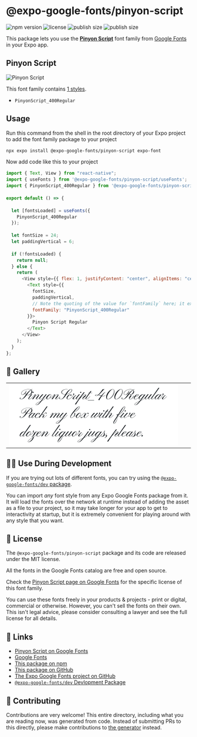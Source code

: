 # @expo-google-fonts/pinyon-script

![npm version](https://flat.badgen.net/npm/v/@expo-google-fonts/pinyon-script)
![license](https://flat.badgen.net/github/license/expo/google-fonts)
![publish size](https://flat.badgen.net/packagephobia/install/@expo-google-fonts/pinyon-script)
![publish size](https://flat.badgen.net/packagephobia/publish/@expo-google-fonts/pinyon-script)

This package lets you use the [**Pinyon Script**](https://fonts.google.com/specimen/Pinyon+Script) font family from [Google Fonts](https://fonts.google.com/) in your Expo app.

## Pinyon Script

![Pinyon Script](./font-family.png)

This font family contains [1 styles](#-gallery).

- `PinyonScript_400Regular`

## Usage

Run this command from the shell in the root directory of your Expo project to add the font family package to your project

```sh
npx expo install @expo-google-fonts/pinyon-script expo-font
```

Now add code like this to your project

```js
import { Text, View } from "react-native";
import { useFonts } from '@expo-google-fonts/pinyon-script/useFonts';
import { PinyonScript_400Regular } from '@expo-google-fonts/pinyon-script/400Regular';

export default () => {

  let [fontsLoaded] = useFonts({
    PinyonScript_400Regular
  });

  let fontSize = 24;
  let paddingVertical = 6;

  if (!fontsLoaded) {
    return null;
  } else {
    return (
      <View style={{ flex: 1, justifyContent: "center", alignItems: "center" }}>
        <Text style={{
          fontSize,
          paddingVertical,
          // Note the quoting of the value for `fontFamily` here; it expects a string!
          fontFamily: "PinyonScript_400Regular"
        }}>
          Pinyon Script Regular
        </Text>
      </View>
    );
  }
};
```

## 🔡 Gallery


||||
|-|-|-|
|![PinyonScript_400Regular](./400Regular/PinyonScript_400Regular.ttf.png)||||


## 👩‍💻 Use During Development

If you are trying out lots of different fonts, you can try using the [`@expo-google-fonts/dev` package](https://github.com/expo/google-fonts/tree/master/font-packages/dev#readme).

You can import _any_ font style from any Expo Google Fonts package from it. It will load the fonts over the network at runtime instead of adding the asset as a file to your project, so it may take longer for your app to get to interactivity at startup, but it is extremely convenient for playing around with any style that you want.


## 📖 License

The `@expo-google-fonts/pinyon-script` package and its code are released under the MIT license.

All the fonts in the Google Fonts catalog are free and open source.

Check the [Pinyon Script page on Google Fonts](https://fonts.google.com/specimen/Pinyon+Script) for the specific license of this font family.

You can use these fonts freely in your products & projects - print or digital, commercial or otherwise. However, you can't sell the fonts on their own. This isn't legal advice, please consider consulting a lawyer and see the full license for all details.

## 🔗 Links

- [Pinyon Script on Google Fonts](https://fonts.google.com/specimen/Pinyon+Script)
- [Google Fonts](https://fonts.google.com/)
- [This package on npm](https://www.npmjs.com/package/@expo-google-fonts/pinyon-script)
- [This package on GitHub](https://github.com/expo/google-fonts/tree/master/font-packages/pinyon-script)
- [The Expo Google Fonts project on GitHub](https://github.com/expo/google-fonts)
- [`@expo-google-fonts/dev` Devlopment Package](https://github.com/expo/google-fonts/tree/master/font-packages/dev)

## 🤝 Contributing

Contributions are very welcome! This entire directory, including what you are reading now, was generated from code. Instead of submitting PRs to this directly, please make contributions to [the generator](https://github.com/expo/google-fonts/tree/master/packages/generator) instead.
